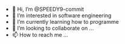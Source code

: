 - 👋 Hi, I’m @SPEEDY9-commit
- 👀 I’m interested in software engineering
- 🌱 I’m currently learning how to programme 
- 💞️ I’m looking to collaborate on ...
- 📫 How to reach me ...

<!---
SPEEDY9-commit/SPEEDY9-commit is a ✨ special ✨ repository because its `README.md` (this file) appears on your GitHub profile.
You can click the Preview link to take a look at your changes.
--->
